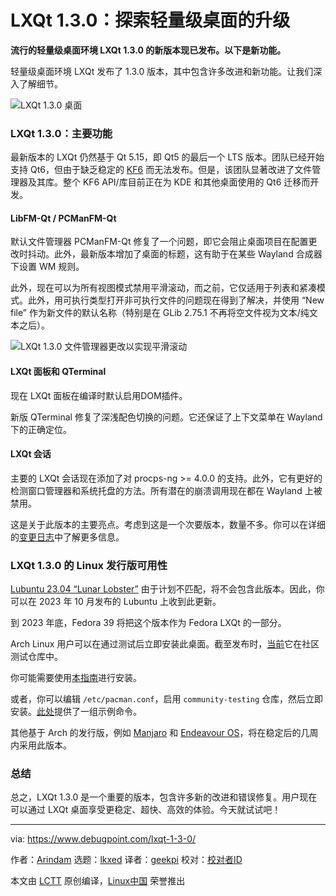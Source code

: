 [#]: subject: "LXQt 1.3.0: Explore the Upgrades in Lightweight Desktop"
[#]: via: "https://www.debugpoint.com/lxqt-1-3-0/"
[#]: author: "Arindam https://www.debugpoint.com/author/admin1/"
[#]: collector: "lkxed"
[#]: translator: "geekpi"
[#]: reviewer: " "
[#]: publisher: " "
[#]: url: " "

LXQt 1.3.0：探索轻量级桌面的升级
======

**流行的轻量级桌面环境 LXQt 1.3.0 的新版本现已发布。以下是新功能。**

轻量级桌面环境 LXQt 发布了 1.3.0 版本，其中包含许多改进和新功能。让我们深入了解细节。

![LXQt 1.3.0 桌面][1]

### LXQt 1.3.0：主要功能

最新版本的 LXQt 仍然基于 Qt 5.15，即 Qt5 的最后一个 LTS 版本。团队已经开始支持 Qt6，但由于缺乏稳定的 [KF6][2] 而无法发布。但是，该团队显著改进了文件管理器及其库。整个 KF6 API/库目前正在为 KDE 和其他桌面使用的 Qt6 迁移而开发。

#### LibFM-Qt / PCManFM-Qt

默认文件管理器 PCManFM-Qt 修复了一个问题，即它会阻止桌面项目在配置更改时抖动。此外，最新版本增加了桌面的标题，这有助于在某些 Wayland 合成器下设置 WM 规则。

此外，现在可以为所有视图模式禁用平滑滚动，而之前，它仅适用于列表和紧凑模式。此外，用可执行类型打开非可执行文件的问题现在得到了解决，并使用 “New file” 作为新文件的默认名称（特别是在 GLib 2.75.1 不再将空文件视为文本/纯文本之后）。

![LXQt 1.3.0 文件管理器更改以实现平滑滚动][3]

#### LXQt 面板和 QTerminal

现在 LXQt 面板在编译时默认启用DOM插件。

新版 QTerminal 修复了深浅配色切换的问题。它还保证了上下文菜单在 Wayland 下的正确定位。

#### LXQt 会话

主要的 LXQt 会话现在添加了对 procps-ng >= 4.0.0 的支持。此外，它有更好的检测窗口管理器和系统托盘的方法。所有潜在的崩溃调用现在都在 Wayland 上被禁用。

这是关于此版本的主要亮点。考虑到这是一个次要版本，数量不多。你可以在详细的[变更日志][4]中了解更多信息。

### LXQt 1.3.0 的 Linux 发行版可用性

[Lubuntu 23.04 “Lunar Lobster”][5] 由于计划不匹配，将不会包含此版本。因此，你可以在 2023 年 10 月发布的 Lubuntu 上收到此更新。

到 2023 年底，Fedora 39 将把这个版本作为 Fedora LXQt 的一部分。

Arch Linux 用户可以在通过测试后立即安装此桌面。截至发布时，[当前][6]它在社区测试仓库中。

你可能需要使用[本指南][7]进行安装。

或者，你可以编辑 `/etc/pacman.conf`，启用 `community-testing` 仓库，然后立即安装。[此处][7]提供了一组示例命令。

其他基于 Arch 的发行版，例如 [Manjaro][8] 和 [Endeavour OS][9]，将在稳定后的几周内采用此版本。

### 总结

总之，LXQt 1.3.0 是一个重要的版本，包含许多新的改进和错误修复。用户现在可以通过 LXQt 桌面享受更稳定、超快、高效的体验。今天就试试吧！

--------------------------------------------------------------------------------

via: https://www.debugpoint.com/lxqt-1-3-0/

作者：[Arindam][a]
选题：[lkxed][b]
译者：[geekpi](https://github.com/geekpi)
校对：[校对者ID](https://github.com/校对者ID)

本文由 [LCTT](https://github.com/LCTT/TranslateProject) 原创编译，[Linux中国](https://linux.cn/) 荣誉推出

[a]: https://www.debugpoint.com/author/admin1/
[b]: https://github.com/lkxed/
[1]: https://www.debugpoint.com/wp-content/uploads/2023/04/LXQt-1.3.0-Desktop.jpg
[2]: https://phabricator.kde.org/project/profile/310/
[3]: https://www.debugpoint.com/wp-content/uploads/2023/04/LXQt-1.3.0-file-manager-changes-for-smooth-scrolling.jpg
[4]: https://github.com/lxqt/lxqt/releases/tag/1.3.0
[5]: https://www.debugpoint.com/lubuntu-23-04/
[6]: https://archlinux.org/packages/?sort=&q=lxqt&maintainer=&flagged=
[7]: https://www.debugpoint.com/lxqt-arch-linux-install/
[8]: https://www.debugpoint.com/manjaro-linux-review-2022/
[9]: https://www.debugpoint.com/endeavouros-review/